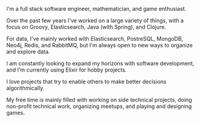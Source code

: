I'm a full stack software engineer, mathematician, and game enthusiast.

Over the past few years I've worked on a large variety of things, with a focus on Groovy, Elasticsearch, Java (with Spring), and Clojure. 

For data, I've mainly worked with Elasticsearch, PostreSQL, MongoDB, Neo4j, Redis, and RabbitMQ, but I'm always open to new ways to organize and explore data.

I am constantly looking to expand my horizons with software development, and I'm currently using Elixir for hobby projects.

I love projects that try to enable others to make better decisions algorithmically.

My free time is mainly filled with working on side technical projects, doing non-profit technical work, organizing meetups, and playing and designing games.
